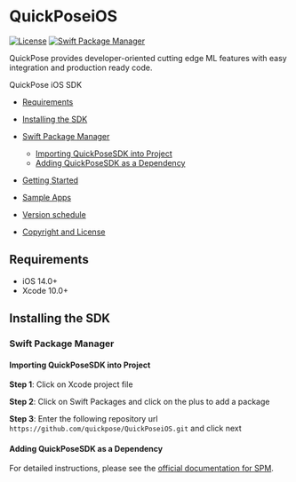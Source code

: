 # QuickPoseiOS

[![License](https://img.shields.io/github/license/quickpose/QuickPoseiOS)](https://raw.githubusercontent.com/quickpose/QuickPoseiOS/main/LICENSE) 
[![Swift Package Manager](https://img.shields.io/badge/Swift%20Package%20Manager-compatible-brightgreen.svg)](https://github.com/apple/swift-package-manager)

QuickPose provides developer-oriented cutting edge ML features with easy integration and production ready code.

QuickPose iOS SDK
- [Requirements](#requirements)
- [Installing the SDK](#installing-the-sdk)
- [Swift Package Manager](#swift-package-manager)
  - [Importing QuickPoseSDK into Project](#importing-quickposesdk-into-project)
  - [Adding QuickPoseSDK as a Dependency](#adding-quickposesdk-as-a-dependency)
- [Getting Started](#getting-started)
- [Sample Apps](#sample-apps)

- [Version schedule](#version-schedule)
- [Copyright and License](#copyright-and-license)

<!-- END doctoc generated TOC please keep comment here to allow auto update -->



Requirements
------------------

- iOS 14.0+ 
- Xcode 10.0+

Installing the SDK
------------------

### Swift Package Manager

#### Importing QuickPoseSDK into Project

__Step 1__: Click on Xcode project file

__Step 2__: Click on Swift Packages and click on the plus to add a package

__Step 3__: Enter the following repository url `https://github.com/quickpose/QuickPoseiOS.git` and click next


#### Adding QuickPoseSDK as a Dependency

For detailed instructions, please see the [official documentation for SPM](https://swift.org/package-manager/). 

